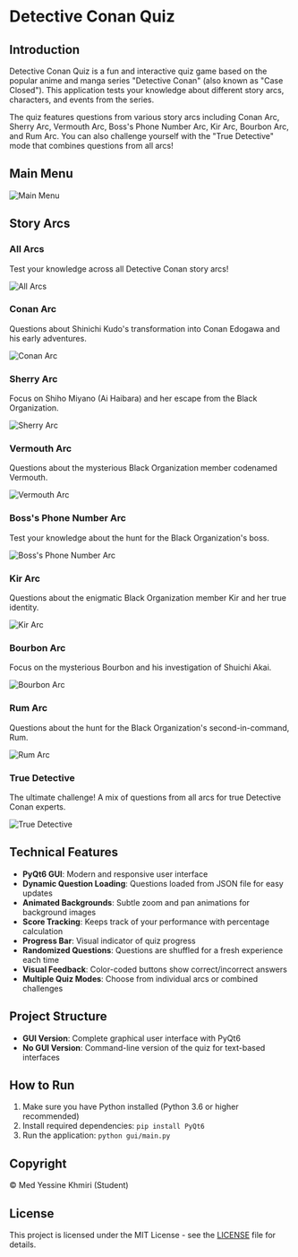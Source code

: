 # Detective Conan Quiz

## Introduction

Detective Conan Quiz is a fun and interactive quiz game based on the popular anime and manga series "Detective Conan" (also known as "Case Closed"). This application tests your knowledge about different story arcs, characters, and events from the series.

The quiz features questions from various story arcs including Conan Arc, Sherry Arc, Vermouth Arc, Boss's Phone Number Arc, Kir Arc, Bourbon Arc, and Rum Arc. You can also challenge yourself with the "True Detective" mode that combines questions from all arcs!

## Main Menu

![Main Menu](./Main/menu.png)

## Story Arcs

### All Arcs
Test your knowledge across all Detective Conan story arcs!

![All Arcs](./Main/all%20arcs.png)

### Conan Arc
Questions about Shinichi Kudo's transformation into Conan Edogawa and his early adventures.

![Conan Arc](./Main/conan%20arc.png)

### Sherry Arc
Focus on Shiho Miyano (Ai Haibara) and her escape from the Black Organization.

![Sherry Arc](./Main/sherry%20arc.png)

### Vermouth Arc
Questions about the mysterious Black Organization member codenamed Vermouth.

![Vermouth Arc](./Main/vermouth%20arc.png)

### Boss's Phone Number Arc
Test your knowledge about the hunt for the Black Organization's boss.

![Boss's Phone Number Arc](./Main/boss's%20number%20phone%20arc.png)

### Kir Arc
Questions about the enigmatic Black Organization member Kir and her true identity.

![Kir Arc](./Main/kir%20arc.png)

### Bourbon Arc
Focus on the mysterious Bourbon and his investigation of Shuichi Akai.

![Bourbon Arc](./Main/bourbon%20arc.png)

### Rum Arc
Questions about the hunt for the Black Organization's second-in-command, Rum.

![Rum Arc](./Main/rum%20arc.png)

### True Detective
The ultimate challenge! A mix of questions from all arcs for true Detective Conan experts.

![True Detective](./Main/True%20detective%20conan.png)

## Technical Features

- **PyQt6 GUI**: Modern and responsive user interface
- **Dynamic Question Loading**: Questions loaded from JSON file for easy updates
- **Animated Backgrounds**: Subtle zoom and pan animations for background images
- **Score Tracking**: Keeps track of your performance with percentage calculation
- **Progress Bar**: Visual indicator of quiz progress
- **Randomized Questions**: Questions are shuffled for a fresh experience each time
- **Visual Feedback**: Color-coded buttons show correct/incorrect answers
- **Multiple Quiz Modes**: Choose from individual arcs or combined challenges

## Project Structure

- **GUI Version**: Complete graphical user interface with PyQt6
- **No GUI Version**: Command-line version of the quiz for text-based interfaces

## How to Run

1. Make sure you have Python installed (Python 3.6 or higher recommended)
2. Install required dependencies: `pip install PyQt6`
3. Run the application: `python gui/main.py`

## Copyright

© Med Yessine Khmiri (Student)

## License

This project is licensed under the MIT License - see the [LICENSE](./LICENSE) file for details.